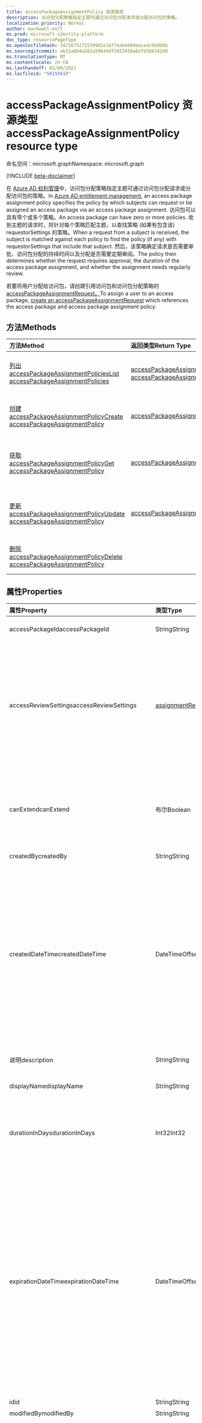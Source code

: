 ```yaml
---
title: accessPackageAssignmentPolicy 资源类型
description: 访问包分配策略指定主题可通过访问包分配请求或分配访问包的策略。
localization_priority: Normal
author: markwahl-msft
ms.prod: microsoft-identity-platform
doc_type: resourcePageType
ms.openlocfilehash: 34716752715399d1e16f7edeb609eace4c9b9b0b
ms.sourcegitcommit: eb31a6b4a582a59b44df3453450a82fd366342d0
ms.translationtype: MT
ms.contentlocale: zh-CN
ms.lasthandoff: 02/09/2021
ms.locfileid: "50155610"
---
```

# <a name="accesspackageassignmentpolicy-resource-type"></a><span data-ttu-id="f8bea-103">accessPackageAssignmentPolicy 资源类型</span><span class="sxs-lookup"><span data-stu-id="f8bea-103">accessPackageAssignmentPolicy resource type</span></span>

<span data-ttu-id="f8bea-104">命名空间：microsoft.graph</span><span class="sxs-lookup"><span data-stu-id="f8bea-104">Namespace: microsoft.graph</span></span>

[!INCLUDE [beta-disclaimer](../../includes/beta-disclaimer.md)]

<span data-ttu-id="f8bea-105">在 [Azure AD 权利管理](entitlementmanagement-root.md)中，访问包分配策略指定主题可通过访问包分配请求或分配访问包的策略。</span><span class="sxs-lookup"><span data-stu-id="f8bea-105">In [Azure AD entitlement management](entitlementmanagement-root.md), an access package assignment policy specifies the policy by which subjects can request or be assigned an access package via an access package assignment.</span></span> <span data-ttu-id="f8bea-106">访问包可以具有零个或多个策略。</span><span class="sxs-lookup"><span data-stu-id="f8bea-106">An access package can have zero or more policies.</span></span> <span data-ttu-id="f8bea-107">收到主题的请求时，将针对每个策略匹配主题，以查找策略 (如果有包含该) requestorSettings 的策略。</span><span class="sxs-lookup"><span data-stu-id="f8bea-107">When a request from a subject is received, the subject is matched against each policy to find the policy (if any) with requestorSettings that include that subject.</span></span> <span data-ttu-id="f8bea-108">然后，该策略确定请求是否需要审批、访问包分配的持续时间以及分配是否需要定期审阅。</span><span class="sxs-lookup"><span data-stu-id="f8bea-108">The policy then determines whether the request requires approval, the duration of the access package assignment, and whether the assignment needs regularly review.</span></span>

<span data-ttu-id="f8bea-109">若要将用户分配给访问包，请创建引用访问包和访问包分配策略的[accessPackageAssignmentRequest。](../api/accesspackageassignmentrequest-post.md)</span><span class="sxs-lookup"><span data-stu-id="f8bea-109">To assign a user to an access package, [create an accessPackageAssignmentRequest](../api/accesspackageassignmentrequest-post.md) which references the access package and access package assignment policy.</span></span>


## <a name="methods"></a><span data-ttu-id="f8bea-110">方法</span><span class="sxs-lookup"><span data-stu-id="f8bea-110">Methods</span></span>

| <span data-ttu-id="f8bea-111">方法</span><span class="sxs-lookup"><span data-stu-id="f8bea-111">Method</span></span>       | <span data-ttu-id="f8bea-112">返回类型</span><span class="sxs-lookup"><span data-stu-id="f8bea-112">Return Type</span></span> | <span data-ttu-id="f8bea-113">说明</span><span class="sxs-lookup"><span data-stu-id="f8bea-113">Description</span></span> |
|:-------------|:------------|:------------|
| [<span data-ttu-id="f8bea-114">列出 accessPackageAssignmentPolicies</span><span class="sxs-lookup"><span data-stu-id="f8bea-114">List accessPackageAssignmentPolicies</span></span>](../api/accesspackageassignmentpolicy-list.md) | <span data-ttu-id="f8bea-115">[accessPackageAssignmentPolicy](accesspackageassignmentpolicy.md) 集合</span><span class="sxs-lookup"><span data-stu-id="f8bea-115">[accessPackageAssignmentPolicy](accesspackageassignmentpolicy.md) collection</span></span> | <span data-ttu-id="f8bea-116">检索 accessPackageAssignmentPolicy 对象的列表。</span><span class="sxs-lookup"><span data-stu-id="f8bea-116">Retrieve a list of accessPackageAssignmentPolicy objects.</span></span> |
| [<span data-ttu-id="f8bea-117">创建 accessPackageAssignmentPolicy</span><span class="sxs-lookup"><span data-stu-id="f8bea-117">Create accessPackageAssignmentPolicy</span></span>](../api/accesspackageassignmentpolicy-post.md) | [<span data-ttu-id="f8bea-118">accessPackageAssignmentPolicy</span><span class="sxs-lookup"><span data-stu-id="f8bea-118">accessPackageAssignmentPolicy</span></span>](accesspackageassignmentpolicy.md) | <span data-ttu-id="f8bea-119">创建新的 accessPackageAssignmentPolicy 对象。</span><span class="sxs-lookup"><span data-stu-id="f8bea-119">Create a new accessPackageAssignmentPolicy object.</span></span> |
| [<span data-ttu-id="f8bea-120">获取 accessPackageAssignmentPolicy</span><span class="sxs-lookup"><span data-stu-id="f8bea-120">Get accessPackageAssignmentPolicy</span></span>](../api/accesspackageassignmentpolicy-get.md) | [<span data-ttu-id="f8bea-121">accessPackageAssignmentPolicy</span><span class="sxs-lookup"><span data-stu-id="f8bea-121">accessPackageAssignmentPolicy</span></span>](accesspackageassignmentpolicy.md) | <span data-ttu-id="f8bea-122">读取 accessPackageAssignmentPolicy 对象的属性和关系。</span><span class="sxs-lookup"><span data-stu-id="f8bea-122">Read properties and relationships of an accessPackageAssignmentPolicy object.</span></span> |
| [<span data-ttu-id="f8bea-123">更新 accessPackageAssignmentPolicy</span><span class="sxs-lookup"><span data-stu-id="f8bea-123">Update accessPackageAssignmentPolicy</span></span>](../api/accesspackageassignmentpolicy-update.md)|[<span data-ttu-id="f8bea-124">accessPackageAssignmentPolicy</span><span class="sxs-lookup"><span data-stu-id="f8bea-124">accessPackageAssignmentPolicy</span></span>](accesspackageassignmentpolicy.md) | <span data-ttu-id="f8bea-125">更新 accessPackageAssignmentPolicy 对象的属性。</span><span class="sxs-lookup"><span data-stu-id="f8bea-125">Update the properties of an accessPackageAssignmentPolicy object.</span></span> |
| [<span data-ttu-id="f8bea-126">删除 accessPackageAssignmentPolicy</span><span class="sxs-lookup"><span data-stu-id="f8bea-126">Delete accessPackageAssignmentPolicy</span></span>](../api/accesspackageassignmentpolicy-delete.md) | | <span data-ttu-id="f8bea-127">删除 accessPackageAssignmentPolicy。</span><span class="sxs-lookup"><span data-stu-id="f8bea-127">Delete an accessPackageAssignmentPolicy.</span></span> |

## <a name="properties"></a><span data-ttu-id="f8bea-128">属性</span><span class="sxs-lookup"><span data-stu-id="f8bea-128">Properties</span></span>

| <span data-ttu-id="f8bea-129">属性</span><span class="sxs-lookup"><span data-stu-id="f8bea-129">Property</span></span>     | <span data-ttu-id="f8bea-130">类型</span><span class="sxs-lookup"><span data-stu-id="f8bea-130">Type</span></span>        | <span data-ttu-id="f8bea-131">说明</span><span class="sxs-lookup"><span data-stu-id="f8bea-131">Description</span></span> |
|:-------------|:------------|:------------|
|<span data-ttu-id="f8bea-132">accessPackageId</span><span class="sxs-lookup"><span data-stu-id="f8bea-132">accessPackageId</span></span>|<span data-ttu-id="f8bea-133">String</span><span class="sxs-lookup"><span data-stu-id="f8bea-133">String</span></span>|<span data-ttu-id="f8bea-134">访问包的 ID。</span><span class="sxs-lookup"><span data-stu-id="f8bea-134">ID of the access package.</span></span>|
|<span data-ttu-id="f8bea-135">accessReviewSettings</span><span class="sxs-lookup"><span data-stu-id="f8bea-135">accessReviewSettings</span></span>|[<span data-ttu-id="f8bea-136">assignmentReviewSettings</span><span class="sxs-lookup"><span data-stu-id="f8bea-136">assignmentReviewSettings</span></span>](assignmentreviewsettings.md)|<span data-ttu-id="f8bea-137">谁必须查看此策略中对访问包的分配以及查看其分配多久。</span><span class="sxs-lookup"><span data-stu-id="f8bea-137">Who must review, and how often, the assignments to the access package from this policy.</span></span> <span data-ttu-id="f8bea-138">如果不需要审阅，则此属性为 null。</span><span class="sxs-lookup"><span data-stu-id="f8bea-138">This property is null if reviews are not required.</span></span>|
|<span data-ttu-id="f8bea-139">canExtend</span><span class="sxs-lookup"><span data-stu-id="f8bea-139">canExtend</span></span>|<span data-ttu-id="f8bea-140">布尔</span><span class="sxs-lookup"><span data-stu-id="f8bea-140">Boolean</span></span>|<span data-ttu-id="f8bea-141">指示用户是否可以在审批后延长访问包分配持续时间。</span><span class="sxs-lookup"><span data-stu-id="f8bea-141">Indicates whether a user can extend the access package assignment duration after approval.</span></span>|
|<span data-ttu-id="f8bea-142">createdBy</span><span class="sxs-lookup"><span data-stu-id="f8bea-142">createdBy</span></span>|<span data-ttu-id="f8bea-143">String</span><span class="sxs-lookup"><span data-stu-id="f8bea-143">String</span></span>|<span data-ttu-id="f8bea-144">只读。</span><span class="sxs-lookup"><span data-stu-id="f8bea-144">Read-only.</span></span>|
|<span data-ttu-id="f8bea-145">createdDateTime</span><span class="sxs-lookup"><span data-stu-id="f8bea-145">createdDateTime</span></span>|<span data-ttu-id="f8bea-146">DateTimeOffset</span><span class="sxs-lookup"><span data-stu-id="f8bea-146">DateTimeOffset</span></span>|<span data-ttu-id="f8bea-p103">时间戳类型表示使用 ISO 8601 格式的日期和时间信息，并且始终处于 UTC 时间。例如，2014 年 1 月 1 日午夜 UTC 类似于如下形式：`'2014-01-01T00:00:00Z'`</span><span class="sxs-lookup"><span data-stu-id="f8bea-p103">The Timestamp type represents date and time information using ISO 8601 format and is always in UTC time. For example, midnight UTC on Jan 1, 2014 would look like this: `'2014-01-01T00:00:00Z'`</span></span>|
|<span data-ttu-id="f8bea-149">说明</span><span class="sxs-lookup"><span data-stu-id="f8bea-149">description</span></span>|<span data-ttu-id="f8bea-150">String</span><span class="sxs-lookup"><span data-stu-id="f8bea-150">String</span></span>|<span data-ttu-id="f8bea-151">策略的说明。</span><span class="sxs-lookup"><span data-stu-id="f8bea-151">The description of the policy.</span></span>|
|<span data-ttu-id="f8bea-152">displayName</span><span class="sxs-lookup"><span data-stu-id="f8bea-152">displayName</span></span>|<span data-ttu-id="f8bea-153">String</span><span class="sxs-lookup"><span data-stu-id="f8bea-153">String</span></span>|<span data-ttu-id="f8bea-154">策略显示名称。</span><span class="sxs-lookup"><span data-stu-id="f8bea-154">The display name of the policy.</span></span>|
|<span data-ttu-id="f8bea-155">durationInDays</span><span class="sxs-lookup"><span data-stu-id="f8bea-155">durationInDays</span></span>|<span data-ttu-id="f8bea-156">Int32</span><span class="sxs-lookup"><span data-stu-id="f8bea-156">Int32</span></span>|<span data-ttu-id="f8bea-157">此策略中的分配最后一次到期的天数。</span><span class="sxs-lookup"><span data-stu-id="f8bea-157">The number of days in which assignments from this policy last until they are expired.</span></span>|
|<span data-ttu-id="f8bea-158">expirationDateTime</span><span class="sxs-lookup"><span data-stu-id="f8bea-158">expirationDateTime</span></span>|<span data-ttu-id="f8bea-159">DateTimeOffset</span><span class="sxs-lookup"><span data-stu-id="f8bea-159">DateTimeOffset</span></span>|<span data-ttu-id="f8bea-160">在此策略中创建的工作分配的到期日期。</span><span class="sxs-lookup"><span data-stu-id="f8bea-160">The expiration date for assignments created in this policy.</span></span> <span data-ttu-id="f8bea-161">时间戳类型表示采用 ISO 8601 格式的日期和时间信息，始终采用 UTC 时区。</span><span class="sxs-lookup"><span data-stu-id="f8bea-161">The Timestamp type represents date and time information using ISO 8601 format and is always in UTC time.</span></span> <span data-ttu-id="f8bea-162">例如，2014 年 1 月 1 日午夜 UTC 如下所示：`'2014-01-01T00:00:00Z'`</span><span class="sxs-lookup"><span data-stu-id="f8bea-162">For example, midnight UTC on Jan 1, 2014 would look like this: `'2014-01-01T00:00:00Z'`</span></span>|
|<span data-ttu-id="f8bea-163">id</span><span class="sxs-lookup"><span data-stu-id="f8bea-163">id</span></span>|<span data-ttu-id="f8bea-164">String</span><span class="sxs-lookup"><span data-stu-id="f8bea-164">String</span></span>| <span data-ttu-id="f8bea-165">只读。</span><span class="sxs-lookup"><span data-stu-id="f8bea-165">Read-only.</span></span>|
|<span data-ttu-id="f8bea-166">modifiedBy</span><span class="sxs-lookup"><span data-stu-id="f8bea-166">modifiedBy</span></span>|<span data-ttu-id="f8bea-167">String</span><span class="sxs-lookup"><span data-stu-id="f8bea-167">String</span></span>|<span data-ttu-id="f8bea-168">只读。</span><span class="sxs-lookup"><span data-stu-id="f8bea-168">Read-only.</span></span>|
|<span data-ttu-id="f8bea-169">modifiedDateTime</span><span class="sxs-lookup"><span data-stu-id="f8bea-169">modifiedDateTime</span></span>|<span data-ttu-id="f8bea-170">DateTimeOffset</span><span class="sxs-lookup"><span data-stu-id="f8bea-170">DateTimeOffset</span></span>|<span data-ttu-id="f8bea-p105">时间戳类型表示使用 ISO 8601 格式的日期和时间信息，并且始终处于 UTC 时间。例如，2014 年 1 月 1 日午夜 UTC 类似于如下形式：`'2014-01-01T00:00:00Z'`</span><span class="sxs-lookup"><span data-stu-id="f8bea-p105">The Timestamp type represents date and time information using ISO 8601 format and is always in UTC time. For example, midnight UTC on Jan 1, 2014 would look like this: `'2014-01-01T00:00:00Z'`</span></span>|
|<span data-ttu-id="f8bea-173">requestApprovalSettings</span><span class="sxs-lookup"><span data-stu-id="f8bea-173">requestApprovalSettings</span></span>|[<span data-ttu-id="f8bea-174">approvalSettings</span><span class="sxs-lookup"><span data-stu-id="f8bea-174">approvalSettings</span></span>](approvalsettings.md)|<span data-ttu-id="f8bea-175">谁必须批准此策略中的访问包请求。</span><span class="sxs-lookup"><span data-stu-id="f8bea-175">Who must approve requests for access package in this policy.</span></span>|
|<span data-ttu-id="f8bea-176">requestorSettings</span><span class="sxs-lookup"><span data-stu-id="f8bea-176">requestorSettings</span></span>|[<span data-ttu-id="f8bea-177">requestorSettings</span><span class="sxs-lookup"><span data-stu-id="f8bea-177">requestorSettings</span></span>](requestorsettings.md)|<span data-ttu-id="f8bea-178">谁能从此策略请求此访问包。</span><span class="sxs-lookup"><span data-stu-id="f8bea-178">Who can request this access package from this policy.</span></span>|
|<span data-ttu-id="f8bea-179">问题</span><span class="sxs-lookup"><span data-stu-id="f8bea-179">questions</span></span>|<span data-ttu-id="f8bea-180">[accessPackageQuestion](accesspackagequestion.md) 集合</span><span class="sxs-lookup"><span data-stu-id="f8bea-180">[accessPackageQuestion](accesspackagequestion.md) collection</span></span>|<span data-ttu-id="f8bea-181">向请求者提出的问题。</span><span class="sxs-lookup"><span data-stu-id="f8bea-181">Questions that are posed to the  requestor.</span></span>|


## <a name="relationships"></a><span data-ttu-id="f8bea-182">关系</span><span class="sxs-lookup"><span data-stu-id="f8bea-182">Relationships</span></span>

| <span data-ttu-id="f8bea-183">关系</span><span class="sxs-lookup"><span data-stu-id="f8bea-183">Relationship</span></span> | <span data-ttu-id="f8bea-184">类型</span><span class="sxs-lookup"><span data-stu-id="f8bea-184">Type</span></span>        | <span data-ttu-id="f8bea-185">说明</span><span class="sxs-lookup"><span data-stu-id="f8bea-185">Description</span></span> |
|:-------------|:------------|:------------|
|<span data-ttu-id="f8bea-186">accessPackage</span><span class="sxs-lookup"><span data-stu-id="f8bea-186">accessPackage</span></span>|[<span data-ttu-id="f8bea-187">accessPackage</span><span class="sxs-lookup"><span data-stu-id="f8bea-187">accessPackage</span></span>](accesspackage.md)| <span data-ttu-id="f8bea-188">具有此策略的访问包。</span><span class="sxs-lookup"><span data-stu-id="f8bea-188">The access package with this policy.</span></span> <span data-ttu-id="f8bea-189">只读。</span><span class="sxs-lookup"><span data-stu-id="f8bea-189">Read-only.</span></span> <span data-ttu-id="f8bea-190">可为 Null。</span><span class="sxs-lookup"><span data-stu-id="f8bea-190">Nullable.</span></span>|

## <a name="json-representation"></a><span data-ttu-id="f8bea-191">JSON 表示形式</span><span class="sxs-lookup"><span data-stu-id="f8bea-191">JSON representation</span></span>

<span data-ttu-id="f8bea-192">下面是资源的 JSON 表示形式。</span><span class="sxs-lookup"><span data-stu-id="f8bea-192">The following is a JSON representation of the resource.</span></span>

<!-- {
  "blockType": "resource",
  "optionalProperties": [

  ],
  "@odata.type": "microsoft.graph.accessPackageAssignmentPolicy",
  "keyProperty": "id"
}-->

```json
{
    "id": "string",
    "accessPackageId": "string",
    "displayName": "string",
    "description": "string",
    "isDenyPolicy": false,
    "canExtend": false,
    "durationInDays": 365,
    "requestorSettings": {
        "scopeType": "string",
        "acceptRequests": true,
        "allowedRequestors": [{
            "@odata.type": "#microsoft.graph.userSet"
        }]
    },
    "requestApprovalSettings": {
        "isApprovalRequired": false,
        "isApprovalRequiredForExtension": false,
        "isRequestorJustificationRequired": false,
        "approvalMode": "string",
        "approvalStages": [{
            "approvalStageTimeOutInDays": 14,
            "isApproverJustificationRequired": true,
            "isEscalationEnabled": true,
            "escalationTimeInMinutes": 11520,
            "primaryApprovers": [{
                "@odata.type": "#microsoft.graph.userSet"
            }],
            "escalationApprovers": [{
                "@odata.type": "#microsoft.graph.userSet"
            }]
        }]
    },
    "accessReviewSettings": null,
    "questions": [{
        "@odata.type": "#microsoft.graph.question"
    }]
}
```

<!-- uuid: 16cd6b66-4b1a-43a1-adaf-3a886856ed98
2019-02-04 14:57:30 UTC -->
<!-- {
  "type": "#page.annotation",
  "description": "accessPackageAssignmentPolicy resource",
  "keywords": "",
  "section": "documentation",
  "tocPath": ""
}-->

